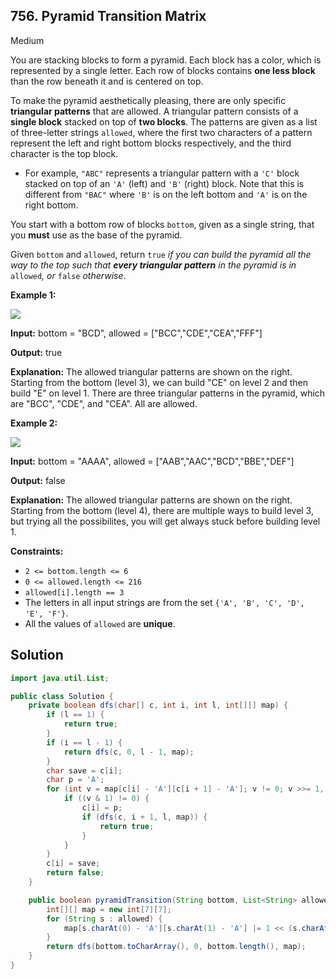 ## 756\. Pyramid Transition Matrix

Medium

You are stacking blocks to form a pyramid. Each block has a color, which is represented by a single letter. Each row of blocks contains **one less block** than the row beneath it and is centered on top.

To make the pyramid aesthetically pleasing, there are only specific **triangular patterns** that are allowed. A triangular pattern consists of a **single block** stacked on top of **two blocks**. The patterns are given as a list of three-letter strings `allowed`, where the first two characters of a pattern represent the left and right bottom blocks respectively, and the third character is the top block.

*   For example, `"ABC"` represents a triangular pattern with a `'C'` block stacked on top of an `'A'` (left) and `'B'` (right) block. Note that this is different from `"BAC"` where `'B'` is on the left bottom and `'A'` is on the right bottom.

You start with a bottom row of blocks `bottom`, given as a single string, that you **must** use as the base of the pyramid.

Given `bottom` and `allowed`, return `true` _if you can build the pyramid all the way to the top such that **every triangular pattern** in the pyramid is in_ `allowed`_, or_ `false` _otherwise_.

**Example 1:**

![](https://assets.leetcode.com/uploads/2021/08/26/pyramid1-grid.jpg)

**Input:** bottom = "BCD", allowed = ["BCC","CDE","CEA","FFF"]

**Output:** true

**Explanation:** The allowed triangular patterns are shown on the right. Starting from the bottom (level 3), we can build "CE" on level 2 and then build "E" on level 1. There are three triangular patterns in the pyramid, which are "BCC", "CDE", and "CEA". All are allowed.

**Example 2:**

![](https://assets.leetcode.com/uploads/2021/08/26/pyramid2-grid.jpg)

**Input:** bottom = "AAAA", allowed = ["AAB","AAC","BCD","BBE","DEF"]

**Output:** false

**Explanation:** The allowed triangular patterns are shown on the right. Starting from the bottom (level 4), there are multiple ways to build level 3, but trying all the possibilites, you will get always stuck before building level 1.

**Constraints:**

*   `2 <= bottom.length <= 6`
*   `0 <= allowed.length <= 216`
*   `allowed[i].length == 3`
*   The letters in all input strings are from the set `{'A', 'B', 'C', 'D', 'E', 'F'}`.
*   All the values of `allowed` are **unique**.

## Solution

```java
import java.util.List;

public class Solution {
    private boolean dfs(char[] c, int i, int l, int[][] map) {
        if (l == 1) {
            return true;
        }
        if (i == l - 1) {
            return dfs(c, 0, l - 1, map);
        }
        char save = c[i];
        char p = 'A';
        for (int v = map[c[i] - 'A'][c[i + 1] - 'A']; v != 0; v >>= 1, p++) {
            if ((v & 1) != 0) {
                c[i] = p;
                if (dfs(c, i + 1, l, map)) {
                    return true;
                }
            }
        }
        c[i] = save;
        return false;
    }

    public boolean pyramidTransition(String bottom, List<String> allowed) {
        int[][] map = new int[7][7];
        for (String s : allowed) {
            map[s.charAt(0) - 'A'][s.charAt(1) - 'A'] |= 1 << (s.charAt(2) - 'A');
        }
        return dfs(bottom.toCharArray(), 0, bottom.length(), map);
    }
}
```
